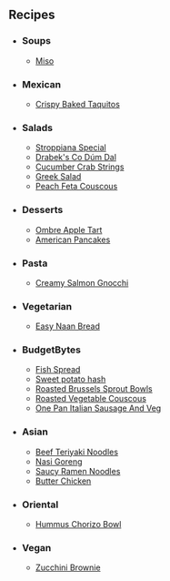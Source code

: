 ## Recipes
- ### Soups ###
  - [Miso](Soups/Miso.md)

- ### Mexican ###
  - [Crispy Baked Taquitos](Mexican/Crispy_Baked_Taquitos.md)

- ### Salads ###
  - [Stroppiana Special](Salads/Stroppiana_Special.md)
  - [Drabek's Co Dúm Dal](Salads/Drabek's_Co_Dúm_Dal.md)
  - [Cucumber Crab Strings](Salads/Cucumber_Crab_Strings.md)
  - [Greek Salad](Salads/Greek_Salad.md)
  - [Peach Feta Couscous](Salads/Peach_Feta_Couscous.md)

- ### Desserts ###
  - [Ombre Apple Tart](Desserts/Ombre_Apple_Tart.md)
  - [American Pancakes](Desserts/American_Pancakes.md)

- ### Pasta ###
  - [Creamy Salmon Gnocchi](Pasta/Creamy_Salmon_Gnocchi.md)

- ### Vegetarian ###
  - [Easy Naan Bread](Vegetarian/Easy_Naan_Bread.md)

- ### BudgetBytes ###
  - [Fish Spread](BudgetBytes/Fish_Spread.md)
  - [Sweet potato hash](BudgetBytes/Sweet_potato_hash.md)
  - [Roasted Brussels Sprout Bowls](BudgetBytes/Roasted_Brussels_Sprout_Bowls.md)
  - [Roasted Vegetable Couscous](BudgetBytes/Roasted_Vegetable_Couscous.md)
  - [One Pan Italian Sausage And Veg](BudgetBytes/One_Pan_Italian_Sausage_And_Veg.md)

- ### Asian ###
  - [Beef Teriyaki Noodles](Asian/Beef_Teriyaki_Noodles.md)
  - [Nasi Goreng](Asian/Nasi_Goreng.md)
  - [Saucy Ramen Noodles](Asian/Saucy_Ramen_Noodles.md)
  - [Butter Chicken](Asian/Butter_Chicken.md)

- ### Oriental ###
  - [Hummus Chorizo Bowl](Oriental/Hummus_Chorizo_Bowl.md)

- ### Vegan ###
  - [Zucchini Brownie](Vegan/Zucchini_Brownie.md)

